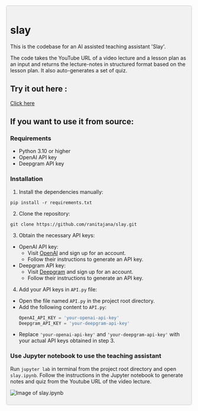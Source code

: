 <div style="background-color: #f1f1f1; padding: 10px; border: 1px solid #ccc; border-radius: 5px;">

# slay

This is the codebase for an AI assisted teaching assistant 'Slay'.

The code takes the YouTube URL of a video lecture and a lesson plan as an input and returns the lecture-notes in structured format based on the lesson plan. It also auto-generates a set of quiz. 

## Try it out here :

[Click here](https://slay.unsupervized.com/)


## If you want to use it from source:

### Requirements

- Python 3.10 or higher
- OpenAI API key
- Deepgram API key

### Installation

1. Install the dependencies manually:

```
pip install -r requirements.txt
```
2. Clone the repository:

```
git clone https://github.com/ranitajana/slay.git
```

3. Obtain the necessary API keys:
- OpenAI API key:
  - Visit [OpenAI](https://openai.com/) and sign up for an account.
  - Follow their instructions to generate an API key.
- Deepgram API key:
  - Visit [Deepgram](https://deepgram.com/) and sign up for an account.
  - Follow their instructions to generate an API key.

4. Add your API keys in `API.py` file:

- Open the file named `API.py` in the project root directory.
- Add the following content to `API.py`:
  ```python
  OpenAI_API_KEY = 'your-openai-api-key'
  Deepgram_API_KEY = 'your-deepgram-api-key'
  ```
- Replace `'your-openai-api-key'` and `'your-deepgram-api-key'` with your actual API keys obtained in step 3.

### Use Jupyter notebook to use the teaching assistant

Run ```jupyter lab``` in terminal from the project root directory and open `slay.ipynb`. Follow the instructions in the Jupyter notebook to generate notes and quiz from the Youtube URL of the video lecture.


![Image of slay.ipynb](https://lh3.googleusercontent.com/pw/AP1GczM8QylyHh7pdW8UjZDypftYmtYvU-eBsx2SBuO2Kc7XR373Pv98uy30oLVfYjbdIrFi_nFga7hMC7kaQONg5z8WE8n9bkfBWSs28qjNDhQvOnuZ35hv80tSlZ87yKZxBkfZMzguhy8rEHHMmQXnN9tQKyS-8KU1wMNElaQHlh_UCP_soAYLonRdf0LnyV_yndIRtlKSfYhebg-AO46JLWg2t1uTQSs6kRvOeyCkpyWH4NHSNBMOchSxvQDVrFeKsdLBcvnWSbrLyvwfYIWhNKYX5dulFZvCVkJk01VePmnKAiDfjz55ZM_CegGs5a6gU3W6XZGkd3BzocZ7__GR2KeWy1ZdVDo7AQiKydOAEe_aL5EuKoKlyF9F3F93tYA3OlWS8S-Bbzv2NvUShnyVaWulodAr2I3TwP3mKWtuqjugOO1WMJyuE60uLvB7h2YNLS8ShRQ2hcZwWLbyiJZ0AsN-SOqvVE1_8DhB_Oagjm0eJN2pH22F_PdvNmlOw0quNK-O3IytHDlnQsk2X9AyWlU0Gq7tppiKAmHuHf-GNZm8THqb_Tjy2gBLa5oQRjlx3dgwLizES1YjvTix-T4ZugzWwLnSMeAd6Vwe9MOLLajRGdyDPA-KZtJN0e60G1XNZrfxZKyeJ4PBToItSAqXNqIAcgRNxM2RXVpZ8tu3zJS50ZSGv2MMOpMMtCl_t2XjzFRhnXshCX5o2VGVFxjMmbq0_AO9toqEur0-DKuKtO1r-q37WrP4_Lcur-SvBXtCM-GdWb2dZwMWPGITAstKuhi6UFZWRrUJQSAgWSHNFUqPZMTyVnv88D97KShz3YUboxOsFjqtvTSh--Lo3oU17bl-FhCyHmtOtdise0qp_PHComtFEdejcBHAN9ejcKH1-7Mdx6bvkO6wtquUXAz0LODPZ8fiMsjZ0permpZXXLbBc25h5JgUq3dn6tSNLYa3JZ7jHpJedNRS71FU6lxoFeyIixGpySUzmbtqFB9vXgs0PFgcTBQTWY_iqdJm3ajW58UWXdsCzyfHtOn_HsLJv4oKYr87dBWpIT0JpnhyWv8RkWCqhOEuWVuBByOY23Nu5iNWbkmWmA=w2370-h1562-s-no-gm?authuser=1)   





